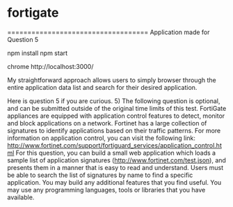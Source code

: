 # fortigate 
===================================
Application made for Question 5

npm install
npm start

chrome http://localhost:3000/

My straightforward approach allows users to simply browser through the entire application data list and search for their desired application.

Here is question 5 if you are curious.
5) The following question is optional, and can be submitted outside of the original time limits of this test.
FortiGate appliances are equipped with application control features to detect, monitor and block applications on a network. Fortinet has a large collection of signatures to identify applications based on their traffic patterns. For more information on application control, you can visit the following link:
http://www.fortinet.com/support/fortiguard_services/application_control.html
For this question, you can build a small web application which loads a sample list of application signatures (http://www.fortinet.com/test.json), and presents them in a manner that is easy to read and understand. Users must be able to search the list of signatures by name to find a specific application. You may build any additional features that you find useful.
You may use any programming languages, tools or libraries that you have available.
